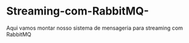 # Streaming-com-RabbitMQ-
Aqui vamos montar nosso sistema de mensageria para streaming com RabbitMQ
